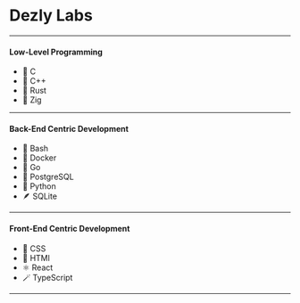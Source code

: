 # Dezly Labs
_______________________________________________________________________________
#### Low-Level Programming
- 🔹 C 
- 🔷 C++ 
- 🦀 Rust
- 🦎 Zig
_______________________________________________________________________________
#### Back-End Centric Development
- 🐚 Bash
- 🐳 Docker
- 🐹 Go
- 🐘 PostgreSQL
- 🐍 Python
- 🪶 SQLite
_______________________________________________________________________________
#### Front-End Centric Development
- 🎨 CSS
- 📜 HTMl
- ⚛️ React
- 🪄 TypeScript
_______________________________________________________________________________
